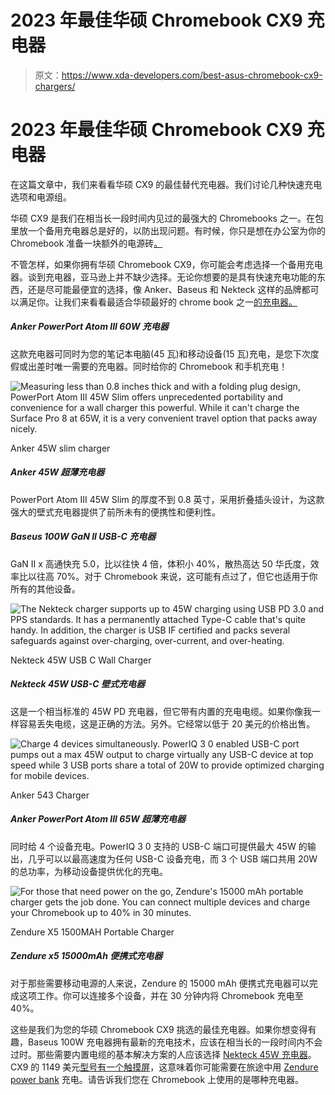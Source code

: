# 2023 年最佳华硕 Chromebook CX9 充电器

> 原文：<https://www.xda-developers.com/best-asus-chromebook-cx9-chargers/>

# 2023 年最佳华硕 Chromebook CX9 充电器

在这篇文章中，我们来看看华硕 CX9 的最佳替代充电器。我们讨论几种快速充电选项和电源组。

华硕 CX9 是我们在相当长一段时间内见过的最强大的 Chromebooks 之一。在包里放一个备用充电器总是好的，以防出现问题。有时候，你只是想在办公室为你的 Chromebook 准备一块额外的电源砖[。](https://www.xda-developers.com/best-chromebooks/)

不管怎样，如果你拥有华硕 Chromebook CX9，你可能会考虑选择一个备用充电器。谈到充电器，亚马逊上并不缺少选择。无论你想要的是具有快速充电功能的东西，还是尽可能最便宜的选择，像 Anker、Baseus 和 Nekteck 这样的品牌都可以满足你。让我们来看看最适合华硕最好的 chrome book 之一[的充电器。](https://www.xda-developers.com/best-asus-chromebooks/)

##### Anker PowerPort Atom III 60W 充电器

这款充电器可同时为您的笔记本电脑(45 瓦)和移动设备(15 瓦)充电，是您下次度假或出差时唯一需要的充电器。同时给你的 Chromebook 和手机充电！

 <picture>![Measuring less than 0.8 inches thick and with a folding plug design, PowerPort Atom III 45W Slim offers unprecedented portability and convenience for a wall charger this powerful. While it can't charge the Surface Pro 8 at 65W, it is a very convenient travel option that packs away nicely.](img/ce50b9cadd8f515b0da4ba27366536d8.png)</picture> 

Anker 45W slim charger

##### Anker 45W 超薄充电器

PowerPort Atom III 45W Slim 的厚度不到 0.8 英寸，采用折叠插头设计，为这款强大的壁式充电器提供了前所未有的便携性和便利性。

##### Baseus 100W GaN II USB-C 充电器

GaN II x 高通快充 5.0，比以往快 4 倍，体积小 40%，散热高达 50 华氏度，效率比以往高 70%。对于 Chromebook 来说，这可能有点过了，但它也适用于你所有的其他设备。

 <picture>![The Nekteck charger supports up to 45W charging using USB PD 3.0 and PPS standards. It has a permanently attached Type-C cable that's quite handy. In addition, the charger is USB IF certified and packs several safeguards against over-charging, over-current, and over-heating.](img/0110e33b3bc05a284551f31f1d31cb3e.png)</picture> 

Nekteck 45W USB C Wall Charger

##### Nekteck 45W USB-C 壁式充电器

这是一个相当标准的 45W PD 充电器，但它带有内置的充电电缆。如果你像我一样容易丢失电缆，这是正确的方法。另外。它经常以低于 20 美元的价格出售。

 <picture>![Charge 4 devices simultaneously. PowerIQ 3 0 enabled USB-C port pumps out a max 45W output to charge virtually any USB-C device at top speed while 3 USB ports share a total of 20W to provide optimized charging for mobile devices.](img/ceead6af766b33972e543a96e0c4a44f.png)</picture> 

Anker 543 Charger

##### Anker PowerPort Atom III 65W 超薄充电器

同时给 4 个设备充电。PowerIQ 3 0 支持的 USB-C 端口可提供最大 45W 的输出，几乎可以以最高速度为任何 USB-C 设备充电，而 3 个 USB 端口共用 20W 的总功率，为移动设备提供优化的充电。

 <picture>![For those that need power on the go, Zendure's 15000 mAh portable charger gets the job done. You can connect multiple devices and charge your Chromebook up to 40% in 30 minutes.](img/b1aa0d905ab11ae6162e5529c9c808b9.png)</picture> 

Zendure X5 1500MAH Portable Charger

##### Zendure x5 15000mAh 便携式充电器

对于那些需要移动电源的人来说，Zendure 的 15000 mAh 便携式充电器可以完成这项工作。你可以连接多个设备，并在 30 分钟内将 Chromebook 充电至 40%。

这些是我们为您的华硕 Chromebook CX9 挑选的最佳充电器。如果你想变得有趣，Baseus 100W 充电器拥有最新的充电技术，应该在相当长的一段时间内不会过时。那些需要内置电缆的基本解决方案的人应该选择 [Nekteck 45W 充电器](https://www.amazon.com/Nekteck-Charger-Delivery-Charging-Adapter/dp/B0834VR6VJ/?tag=xda-1h91eo9-20&ascsubtag=UUxdaUeUpU4010&asc_refurl=https%3A%2F%2Fwww.xda-developers.com%2Fbest-asus-chromebook-cx9-chargers%2F&asc_campaign=Short-Term)。CX9 的 1149 美元[型号有一个触摸屏](https://www.xda-developers.com/best-chromebooks-touchscreens/)，这意味着你可能需要在旅途中用 [Zendure power bank](https://www.amazon.com/Zendure-Power-Bank-Portable-Charger/dp/B088BCD1JL/?tag=xda-1h91eo9-20&ascsubtag=UUxdaUeUpU4010&asc_refurl=https%3A%2F%2Fwww.xda-developers.com%2Fbest-asus-chromebook-cx9-chargers%2F&asc_campaign=Short-Term) 充电。请告诉我们您在 Chromebook 上使用的是哪种充电器。